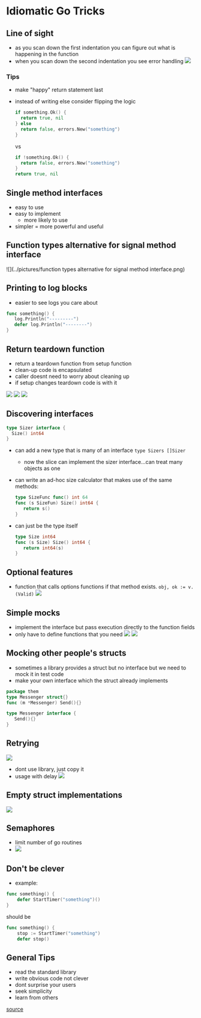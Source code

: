 # Idiomatic Go Tricks

## Line of sight
- as you scan down the first indentation you can figure out what is happening in the function
- when you scan down the second indentation you see error handling
![](../pictures/Line-of-sight.png)

### Tips
- make "happy" return statement last
- instead of writing else consider flipping the logic

  ``` go
  if something.Ok() {
    return true, nil
  } else
    return false, errors.New("something")
  }
  ```

   vs

  ``` go
  if !something.Ok() {
    return false, errors.New("something")
  }
  return true, nil
  ```


## Single method interfaces
 - easy to use
 - easy to implement
	 - more likely to use
 - simpler = more powerful and useful

## Function types alternative for signal method interface  
![](../pictures/function types alternative for signal method interface.png)   

## Printing to log blocks
- easier to see logs you care about

``` go
func something() {
   log.Println("---------")
   defer log.Println("--------")
}
```

## Return teardown function
- return a teardown function from setup function
- clean-up code is encapsulated
- caller doesnt need to worry about cleaning up
- if setup changes teardown code is with it

![](../pictures/teardown_1.png)
![](../pictures/teardown_2.png)
![](../pictures/teardown_3.png)

## Discovering interfaces
``` go
type Sizer interface {
  Size() int64
}
```
- can add a new type that is many of an interface `type Sizers []Sizer`
	- now the slice can implement the sizer interface...can treat many objects as one
- can write an ad-hoc size calculator that makes use of the same methods:

	``` go
	type SizeFunc func() int 64
	func (s SizeFun) Size() int64 {
	   return s()
	}
	```
- can just be the type itself
	``` go
	type Size int64
	func (s Size) Size() int64 {
	   return int64(s)
	}
	```

## Optional features
- function that calls options functions if that method exists. `obj, ok := v.(Valid)`
![](../pictures/optional_features.png)

## Simple mocks
- implement the interface but pass execution directly to the function fields
- only have to define functions that you need
![](../pictures/simple_mock_1.png)
![](../pictures/simple_mock_2.png)


## Mocking other people's structs
- sometimes a library provides a struct but no interface but we need to mock it in test code
- make your own interface which the struct already implements
``` go
package them
type Messenger struct{}
func (m *Messenger) Send(){}
```

``` go
type Messenger interface {
   Send(){}
}
```

## Retrying
![](../pictures/retrying.png)
- dont use library, just copy it
- usage with delay
![](../pictures/retry_delay.png)

## Empty struct implementations
![](../pictures/empty_struct.png)

## Semaphores
- limit number of go routines
- ![](../pictures/semaphores.png)

## Don't be clever
- example:
``` go
func something() {
    defer StartTimer("something")()
}
```
should be

``` go
func something() {
    stop := StartTimer("something")
    defer stop()    
```

## General Tips
- read the standard library
- write obvious code not clever
- dont surprise your users
- seek simplicity
- learn from others

[source](https://www.youtube.com/watch?v=yeetIgNeIkc&t=328s)
